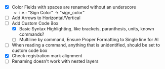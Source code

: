 - [x] Color Fields with spaces are renamed without an underscore
  - i.e.: "Sign Color" -> "sign_color"
- [ ] Add Arrows to Horizontal/Vertical
- [ ] Add Custom Code Box
  - [x] Basic Syntax Highlighting, like brackets, paranthesis, units, known commands?
  - [ ] Multiline by command, Ensure Proper Formatting to Single line for AI
- [ ] When reading a command, anything that is unidentified, should be set to custom code box
- [x] Check registration mark alignment
- [ ] Renaming doesn't work with nested layers
